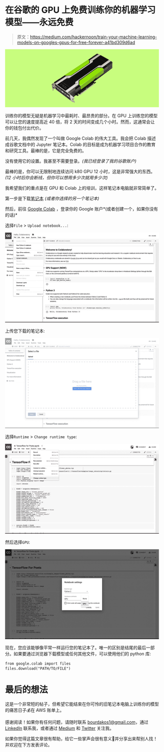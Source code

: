 # 在谷歌的 GPU 上免费训练你的机器学习模型——永远免费

> 原文：<https://medium.com/hackernoon/train-your-machine-learning-models-on-googles-gpus-for-free-forever-a41bd309d6ad>

![](img/df293ca6c09d36211cf98f080b82d01b.png)

训练你的模型无疑是机器学习中最耗时、最昂贵的部分。在 GPU 上训练您的模型可以让您的速度提高近 40 倍，将 2 天的时间变成几个小时。然而，这通常会让你的钱包付出代价。

前几天，我偶然发现了一个叫做 Google Colab 的伟大工具。我会把 Colab 描述成谷歌文档中的 Jupyter 笔记本。Colab 的目标是成为机器学习项目合作的教育和研究工具。最棒的是，它是完全免费的。

没有使用它的设置。我甚至不需要登录。*(我已经登录了我的谷歌账户)*

最棒的是，你可以无限制地连续访问 k80 GPU 12 小时，这是非常强大的东西。*(12 小时后你会断线，但你可以想用多少次就用多少次)*

我希望我们的重点是在 GPU 和 Colab 上的培训，这样笔记本电脑就非常简单了。

第一步是下载[笔记本](https://gist.github.com/bourdakos1/817611ebfe0d72a027ced9b072ec5c87) *(或者你选择的另一个笔记本)*

然后，前往 [Google Colab](http://g.co/colab) ，登录你的 Google 账户*(或者创建一个，如果你没有的话)*

选择`File` > `Upload notebook...`:

![](img/dee69908cd19217de6be1c230839afb8.png)

上传您下载的笔记本:

![](img/5963161941d8e58726ab0cea65467912.png)

选择`Runtime` > `Change runtime type`:

![](img/1b96c9e47e2e30ad7738f5151a1cae59.png)

然后选择`GPU`:

![](img/8803047f23d985c0adc3a1565f4d25dc.png)

现在，您应该能够像平常一样运行您的笔记本了。唯一的区别是结尾的最后一部分。如果要通过浏览器下载模型或任何其他文件，可以使用他们的 python 库:

```
from google.colab import files
files.download("PATH/TO/FILE")
```

# 最后的想法

这是一个非常短的帖子，但希望它能结束在你可怜的旧笔记本电脑上训练你的模型的痛苦日子💰在 AWS 账单上。

感谢阅读！如果你有任何问题，请随时联系 bourdakos1@gmail.com，通过 [LinkedIn](https://www.linkedin.com/in/nicholasbourdakos) 联系我，或者通过 [Medium](/@bourdakos1) 和 [Twitter](https://twitter.com/bourdakos1) 关注我。

如果你觉得这篇文章很有帮助，给它一些掌声会很有意义👏并分享出来帮别人找！并欢迎在下方发表评论。